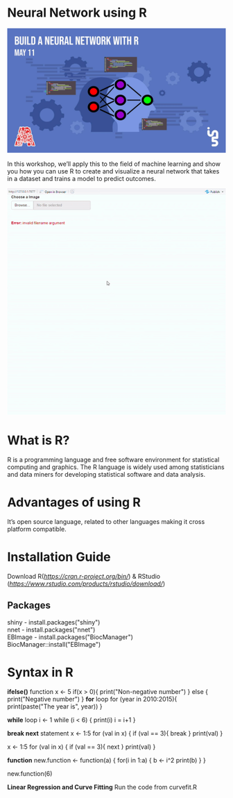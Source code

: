 # Neural Network using R

![Workshop Title](https://github.com/The-Assembly/Neural_network_with_R/blob/master/NeuralNetwork_with_R.jpg)

In this workshop, we’ll apply this to the field of machine learning and show you how you can use R to create and visualize a neural network that takes in a dataset and trains a model to predict outcomes.

![Digit Recognizer](https://github.com/The-Assembly/Neural_network_with_R/blob/master/DigitRecognizer.gif)

# What is R?
R is a programming language and free software environment for statistical computing and graphics.  The R language is widely used among statisticians and data miners for developing statistical software and data analysis.

# Advantages of using R
It’s open source language, related to other languages making it cross platform compatible.

# Installation Guide
Download R(*https://cran.r-project.org/bin/*) & RStudio (*https://www.rstudio.com/products/rstudio/download/*)

## Packages 
shiny - install.packages("shiny") <br/>
nnet - install.packages("nnet") <br/>
EBImage - install.packages("BiocManager") <br/>
          BiocManager::install("EBImage") <br/>

# Syntax in R
**ifelse()** function
x <- 5
if(x > 0){
  print("Non-negative number")
  } else {
       print("Negative number")
  }
**for** loop
for (year in 2010:2015){
  print(paste("The year is", year))
}

**while** loop
i <- 1
while (i < 6) {
  print(i)
  i = i+1
}

**break next** statement
x <- 1:5
for (val in x) {
  if (val == 3){
    break
  }
  print(val)
}

x <- 1:5
for (val in x) {
  if (val == 3){
    next
  }
  print(val)
}

**function**
new.function <- function(a) {
  for(i in 1:a) {
    b <- i^2
    print(b)
  }
}

new.function(6)

**Linear Regression and Curve Fitting**
Run the code from curvefit.R
